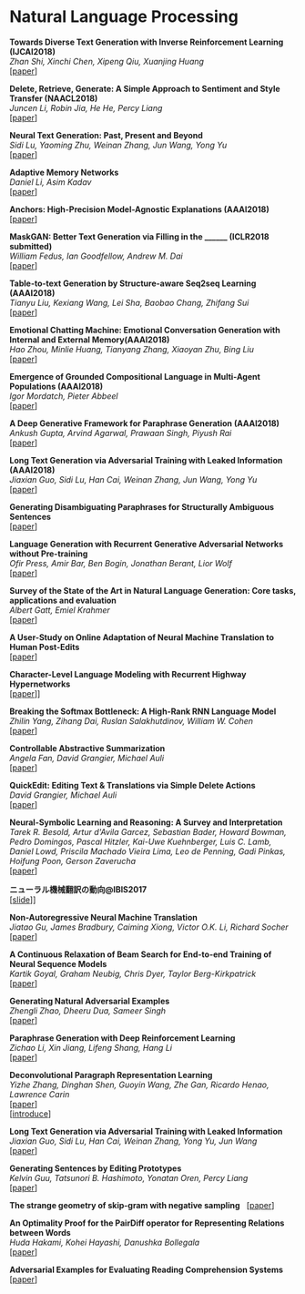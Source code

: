 # Natural Language Processing  

**Towards Diverse Text Generation with Inverse Reinforcement Learning (IJCAI2018)**  
*Zhan Shi, Xinchi Chen, Xipeng Qiu, Xuanjing Huang*  
[[paper](https://arxiv.org/abs/1804.11258)]  

**Delete, Retrieve, Generate: A Simple Approach to Sentiment and Style Transfer (NAACL2018)**  
*Juncen Li, Robin Jia, He He, Percy Liang*  
[[paper](https://arxiv.org/abs/1804.06437)]  

**Neural Text Generation: Past, Present and Beyond**  
*Sidi Lu, Yaoming Zhu, Weinan Zhang, Jun Wang, Yong Yu*  
[[paper](https://arxiv.org/abs/1803.07133)]  

**Adaptive Memory Networks**  
*Daniel Li, Asim Kadav*  
[[paper](https://arxiv.org/abs/1802.00510)]  

**Anchors: High-Precision Model-Agnostic Explanations (AAAI2018)**  
[[paper](http://sameersingh.org/files/papers/anchors-aaai18.pdf)]  

**MaskGAN: Better Text Generation via Filling in the ______ (ICLR2018 submitted)**  
*William Fedus, Ian Goodfellow, Andrew M. Dai*  
[[paper](https://arxiv.org/abs/1801.07736)]  

**Table-to-text Generation by Structure-aware Seq2seq Learning (AAAI2018)**  
*Tianyu Liu, Kexiang Wang, Lei Sha, Baobao Chang, Zhifang Sui*  
[[paper](https://arxiv.org/abs/1711.09724)]  

**Emotional Chatting Machine: Emotional Conversation Generation with Internal and External Memory(AAAI2018)**  
*Hao Zhou, Minlie Huang, Tianyang Zhang, Xiaoyan Zhu, Bing Liu*  
[[paper](https://arxiv.org/abs/1704.01074)]  

**Emergence of Grounded Compositional Language in Multi-Agent Populations (AAAI2018)**  
*Igor Mordatch, Pieter Abbeel*  
[[paper](https://arxiv.org/abs/1703.04908)]  

**A Deep Generative Framework for Paraphrase Generation (AAAI2018)**  
*Ankush Gupta, Arvind Agarwal, Prawaan Singh, Piyush Rai*  
[[paper](https://arxiv.org/abs/1709.05074)]  

**Long Text Generation via Adversarial Training with Leaked Information (AAAI2018)**  
*Jiaxian Guo, Sidi Lu, Han Cai, Weinan Zhang, Jun Wang, Yong Yu*  
[[paper](https://arxiv.org/abs/1709.08624)]  

**Generating Disambiguating Paraphrases for Structurally Ambiguous Sentences**  
[[paper](http://aclweb.org/anthology/W16-1718)]  

**Language Generation with Recurrent Generative Adversarial Networks without Pre-training**  
*Ofir Press, Amir Bar, Ben Bogin, Jonathan Berant, Lior Wolf*  
[[paper](https://arxiv.org/abs/1706.01399)]  

**Survey of the State of the Art in Natural Language Generation: Core tasks, applications and evaluation**  
*Albert Gatt, Emiel Krahmer*  
[[paper](https://arxiv.org/abs/1703.09902)]  

**A User-Study on Online Adaptation of Neural Machine Translation to Human Post-Edits**   
[[paper](https://arxiv.org/abs/1712.04853)]  

**Character-Level Language Modeling with Recurrent Highway Hypernetworks**  
[[paper](http://papers.nips.cc/paper/6919-language-modeling-with-recurrent-highway-hypernetworks.pdf)]]  

**Breaking the Softmax Bottleneck: A High-Rank RNN Language Model**  
*Zhilin Yang, Zihang Dai, Ruslan Salakhutdinov, William W. Cohen*  
[[paper](https://arxiv.org/abs/1711.03953)]  

**Controllable Abstractive Summarization**  
*Angela Fan, David Grangier, Michael Auli*  
[[paper](https://arxiv.org/abs/1711.05217)]  

**QuickEdit: Editing Text & Translations via Simple Delete Actions**  
*David Grangier, Michael Auli*  
[[paper](https://arxiv.org/abs/1711.04805)]  

**Neural-Symbolic Learning and Reasoning: A Survey and Interpretation**  
*Tarek R. Besold, Artur d'Avila Garcez, Sebastian Bader, Howard Bowman, Pedro Domingos, Pascal Hitzler, Kai-Uwe Kuehnberger, Luis C. Lamb, Daniel Lowd, Priscila Machado Vieira Lima, Leo de Penning, Gadi Pinkas, Hoifung Poon, Gerson Zaverucha*  
[[paper](https://arxiv.org/abs/1711.03902)]  

**ニューラル機械翻訳の動向@IBIS2017**  
[[slide](https://www.slideshare.net/ToshiakiNakazawa/ibis2017)]]

**Non-Autoregressive Neural Machine Translation**  
*Jiatao Gu, James Bradbury, Caiming Xiong, Victor O.K. Li, Richard Socher*  
[[paper](https://arxiv.org/abs/1711.02281)]  

**A Continuous Relaxation of Beam Search for End-to-end Training of Neural Sequence Models**  
*Kartik Goyal, Graham Neubig, Chris Dyer, Taylor Berg-Kirkpatrick*  
[[paper](https://arxiv.org/abs/1708.00111)]  

**Generating Natural Adversarial Examples**  
*Zhengli Zhao, Dheeru Dua, Sameer Singh*  
[[paper](https://arxiv.org/abs/1710.11342)]  

**Paraphrase Generation with Deep Reinforcement Learning**  
*Zichao Li, Xin Jiang, Lifeng Shang, Hang Li*  
[[paper](https://arxiv.org/abs/1711.00279)]  

**Deconvolutional Paragraph Representation Learning**  
*Yizhe Zhang, Dinghan Shen, Guoyin Wang, Zhe Gan, Ricardo Henao, Lawrence Carin*  
[[paper](https://arxiv.org/abs/1708.04729)]  
[[introduce](http://shunk031.me/paper-survey/paper-summary/NLP/Deconvolutional_Paragraph_Representation_Learning)]  

**Long Text Generation via Adversarial Training with Leaked Information**  
*Jiaxian Guo, Sidi Lu, Han Cai, Weinan Zhang, Yong Yu, Jun Wang*  
[[paper](https://arxiv.org/abs/1709.08624)]  

**Generating Sentences by Editing Prototypes**  
*Kelvin Guu, Tatsunori B. Hashimoto, Yonatan Oren, Percy Liang*  
[[paper](https://arxiv.org/abs/1709.08878)]  

**The strange geometry of skip-gram with negative sampling**  
[[paper](http://aclweb.org/anthology/D17-1307)]  

**An Optimality Proof for the PairDiff operator for Representing Relations between Words**  
*Huda Hakami, Kohei Hayashi, Danushka Bollegala*  
[[paper](https://arxiv.org/abs/1709.06673)]  

**Adversarial Examples for Evaluating Reading Comprehension Systems**    
[[paper](https://nlp.stanford.edu/pubs/jia2017adversarial.pdf)]  
